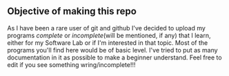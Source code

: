 ## Objective of making this repo
As I have been a rare user of git and github I've decided to upload my programs *complete* or *incomplete*(will be mentioned, if any)
that I learn, either for my Software Lab or if I'm interested in that topic.
Most of the programs you'll find here would be of basic level. I've tried to put as many documentation in it as possible to make a beginner understand.
Feel free to edit if you see something wring/incomplete!!!